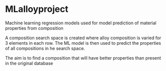 # MLalloyproject
Machine learning regression models used for model prediction of material properties from composition

A composition search space is created where alloy composition is varied for 3 elements in each row. The ML model is then used to predict the properties of all compositions in he search space.

The aim is to find a composition that will have better properties than present in the original database
